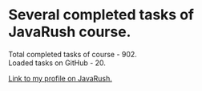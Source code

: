 
# Several completed tasks of JavaRush course.


Total completed tasks of course - 902.  
Loaded tasks on GitHub - 20.


[Link to my profile on JavaRush.](https://javarush.ru/users/2054020)
